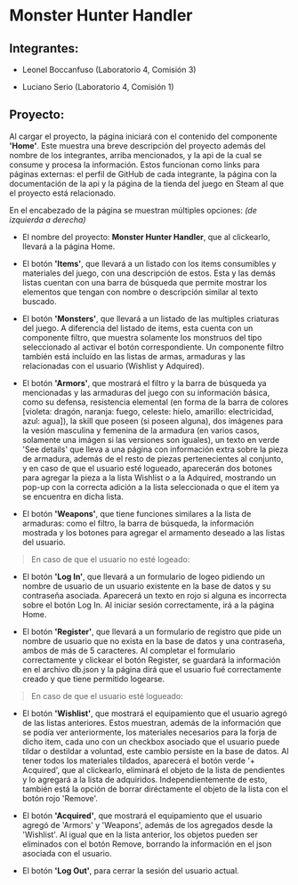 # Monster Hunter Handler

## Integrantes:

  - Leonel Boccanfuso (Laboratorio 4, Comisión 3)

  - Luciano Serio (Laboratorio 4, Comisión 1)

## Proyecto:

Al cargar el proyecto, la página iniciará con el contenido del componente **'Home'**. Este muestra una breve descripción del proyecto además del nombre de los integrantes, arriba mencionados, y la api de la cual se consume y procesa la información. Estos funcionan como links para páginas externas: el perfil de GitHub de cada integrante, la página con la documentación de la api y la página de la tienda del juego en Steam al que el proyecto está relacionado.

En el encabezado de la página se muestran múltiples opciones: *(de izquierda a derecha)*

  - El nombre del proyecto: **Monster Hunter Handler**, que al clickearlo, llevará a la página Home.

  - El botón **'Items'**, que llevará a un listado con los items consumibles y materiales del juego, con una descripción de estos.  Esta y las demás listas cuentan con una barra de búsqueda que permite mostrar los elementos que tengan con nombre o descripción similar al texto buscado.

  - El botón **'Monsters'**, que llevará a un listado de las multiples criaturas del juego. A diferencia del listado de items, esta cuenta con un componente filtro, que muestra solamente los monstruos del tipo seleccionado al activar el botón correspondiente. Un componente filtro también está incluído en las listas de armas, armaduras y las relacionadas con el usuario (Wishlist y Adquired).

  - El botón **'Armors'**, que mostrará el filtro y la barra de búsqueda ya mencionadas y las armaduras del juego con su información básica, como su defensa, resistencia elemental (en forma de la barra de colores [violeta: dragón, naranja: fuego, celeste: hielo, amarillo: electricidad, azul: agua]), la skill que poseen (si poseen alguna), dos imágenes para la vesión masculina y femenina de la armadura (en varios casos, solamente una imágen si las versiones son iguales), un texto en verde 'See details' que lleva a una página con información extra sobre la pieza de armadura, además de el resto de piezas pertenecientes al conjunto, y en caso de que el usuario esté logueado, aparecerán dos botones para agregar la pieza a la lista Wishlist o a la Adquired, mostrando un pop-up con la correcta adición a la lista seleccionada o que el item ya se encuentra en dicha lista.

  - El botón **'Weapons'**, que tiene funciones similares a la lista de armaduras: como el filtro, la barra de búsqueda, la información mostrada y los botones para agregar el armamento deseado a las listas del usuario.

  > En caso de que el usuario no esté logeado:
    
  - El botón **'Log In'**, que llevará a un formulario de logeo pidiendo un nombre de usuario de un usuario existente en la base de datos y su contraseña asociada. Aparecerá un texto en rojo si alguna es incorrecta sobre el botón Log In. Al iniciar sesión correctamente, irá a la página Home.
    
  - El botón **'Register'**, que llevará a un formulario de registro que pide un nombre de usuario que no exista en la base de datos y una contraseña, ambos de más de 5 caracteres. Al completar el formulario correctamente y clickear el botón Register, se guardará la información en el archivo db.json y la página dirá que el usuario fué correctamente creado y que tiene permitido logearse.

  > En caso de que el usuario esté logueado:
    
  - El botón **'Wishlist'**, que mostrará el equipamiento que el usuario agregó de las listas anteriores. Estos muestran, además de la información que se podía ver anteriormente, los materiales necesarios para la forja de dicho item, cada uno con un checkbox asociado que el usuario puede tildar o destildar a voluntad, este cambio persiste en la base de datos. Al tener todos los materiales tildados, aparecerá el botón verde '+ Acquired', que al clickearlo, eliminará el objeto de la lista de pendientes y lo agregará a la lista de adquiridos. Independientemente de esto, también está la opción de borrar diréctamente el objeto de la lista con el botón rojo 'Remove'.
    
  - El botón **'Acquired'**, que mostrará el equipamiento que el usuario agregó de 'Armors' y 'Weapons', además de los agregados desde la 'Wishlist'. Al igual que en la lista anterior, los objetos pueden ser eliminados con el botón Remove, borrando la información en el json asociada con el usuario. 
    
   - El botón **'Log Out'**, para cerrar la sesión del usuario actual. 
